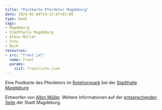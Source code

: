 ```yaml
---
title: "Postkarte Pferdetor Magdeburg"
date: 2024-02-04T19:15:07+01:00
type: book
tags:
- Magdeburg
- Stadthalle Magdeburg
- Albin Müller
- Foto
- Buch
resources:
- src: "front.jxl"
  name: front
  params:
    iiif: front/info.json
---
```


Eine Postkarte des Pferdetors im [Rotehornpark](https://de.wikipedia.org/wiki/Rotehornpark) bei der [Stadthalle Magdeburg](https://de.wikipedia.org/wiki/Stadthalle_Magdeburg)

<!--more-->
Entworfen von [Albin Müller](/tags/Albin-Müller).
Weitere Informationen auf der [entsprechenden Seite](https://www.magdeburg.de/index.php?FID=37.19404.1&object=tx%7C37.19404.1) der Stadt Magdeburg.
